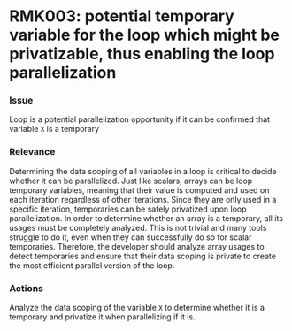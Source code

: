 # RMK003: potential temporary variable for the loop which might be privatizable, thus enabling the loop parallelization

### Issue

Loop is a potential parallelization opportunity if it can be confirmed that
variable `X` is a temporary

### Relevance

Determining the data scoping of all variables in a loop is critical to decide
whether it can be parallelized. Just like scalars, arrays can be loop temporary
variables, meaning that their value is computed and used on each iteration
regardless of other iterations. Since they are only used in a specific
iteration, temporaries can be safely privatized upon loop parallelization. In
order to determine whether an array is a temporary, all its usages must be
completely analyzed. This is not trivial and many tools struggle to do it, even
when they can successfully do so for scalar temporaries. Therefore, the
developer should analyze array usages to detect temporaries and ensure that
their data scoping is private to create the most efficient parallel version of
the loop.

### Actions

Analyze the data scoping of the variable `X` to determine whether it is a
temporary and privatize it when parallelizing if it is.
